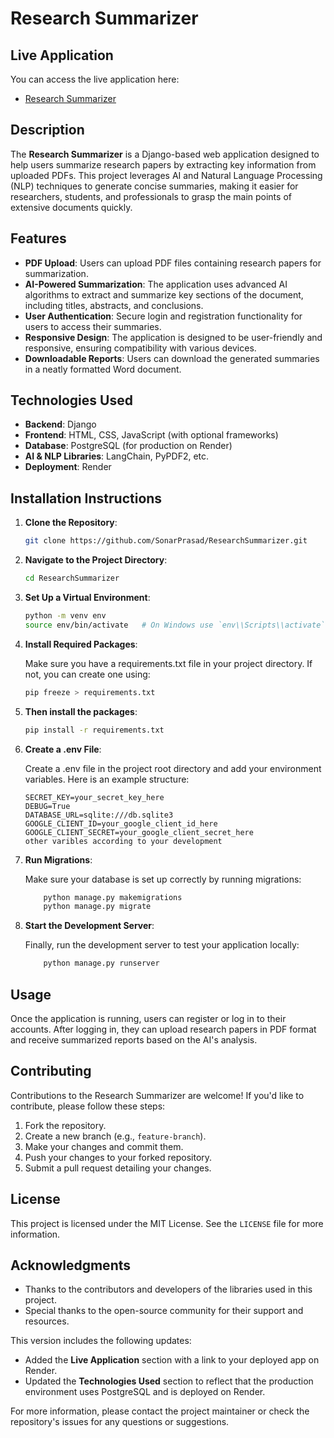 # Research Summarizer

## Live Application

You can access the live application here:
- [Research Summarizer](https://researchsummarizer.onrender.com)

## Description

The **Research Summarizer** is a Django-based web application designed to help users summarize research papers by extracting key information from uploaded PDFs. This project leverages AI and Natural Language Processing (NLP) techniques to generate concise summaries, making it easier for researchers, students, and professionals to grasp the main points of extensive documents quickly.

## Features

- **PDF Upload**: Users can upload PDF files containing research papers for summarization.
- **AI-Powered Summarization**: The application uses advanced AI algorithms to extract and summarize key sections of the document, including titles, abstracts, and conclusions.
- **User Authentication**: Secure login and registration functionality for users to access their summaries.
- **Responsive Design**: The application is designed to be user-friendly and responsive, ensuring compatibility with various devices.
- **Downloadable Reports**: Users can download the generated summaries in a neatly formatted Word document.

## Technologies Used

- **Backend**: Django
- **Frontend**: HTML, CSS, JavaScript (with optional frameworks)
- **Database**: PostgreSQL (for production on Render)
- **AI & NLP Libraries**: LangChain, PyPDF2, etc.
- **Deployment**: Render

## Installation Instructions

1. **Clone the Repository**:

   ```bash
   git clone https://github.com/SonarPrasad/ResearchSummarizer.git

2. **Navigate to the Project Directory**:

    ```bash
    cd ResearchSummarizer

3. **Set Up a Virtual Environment**:

    ```bash
    python -m venv env
    source env/bin/activate   # On Windows use `env\\Scripts\\activate`

4. **Install Required Packages**:

    Make sure you have a requirements.txt file in your project directory. If not, you can create one using:

    ```bash
    pip freeze > requirements.txt

5. **Then install the packages**:

    ```bash
    pip install -r requirements.txt

6. **Create a .env File**:

    Create a .env file in the project root directory and add your environment variables. Here is an example structure:

    ```plaintext
    SECRET_KEY=your_secret_key_here
    DEBUG=True
    DATABASE_URL=sqlite:///db.sqlite3
    GOOGLE_CLIENT_ID=your_google_client_id_here
    GOOGLE_CLIENT_SECRET=your_google_client_secret_here
    other varibles according to your development 

7. **Run Migrations**:

    Make sure your database is set up correctly by running migrations:

    ```bash
        python manage.py makemigrations
        python manage.py migrate

8. **Start the Development Server**:

    Finally, run the development server to test your application locally:

    ```bash
        python manage.py runserver

## Usage

Once the application is running, users can register or log in to their accounts. After logging in, they can upload research papers in PDF format and receive summarized reports based on the AI's analysis.

## Contributing

Contributions to the Research Summarizer are welcome! If you'd like to contribute, please follow these steps:

1. Fork the repository.
2. Create a new branch (e.g., `feature-branch`).
3. Make your changes and commit them.
4. Push your changes to your forked repository.
5. Submit a pull request detailing your changes.

## License

This project is licensed under the MIT License. See the `LICENSE` file for more information.

## Acknowledgments

- Thanks to the contributors and developers of the libraries used in this project.
- Special thanks to the open-source community for their support and resources.


This version includes the following updates:
- Added the **Live Application** section with a link to your deployed app on Render.
- Updated the **Technologies Used** section to reflect that the production environment uses PostgreSQL and is deployed on Render.

For more information, please contact the project maintainer or check the repository's issues for any questions or suggestions.